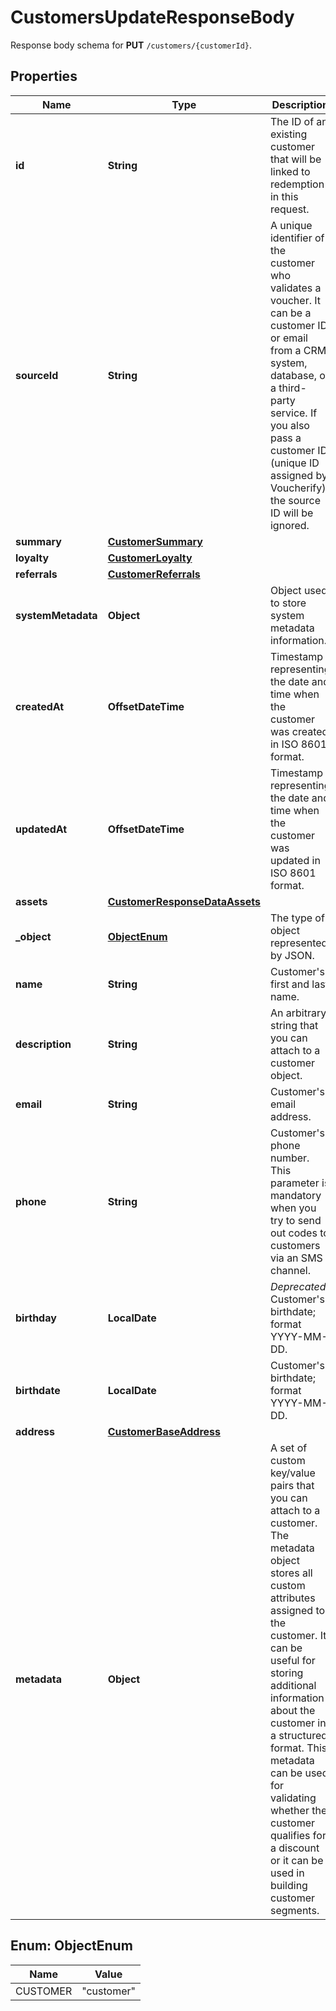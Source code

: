 

# CustomersUpdateResponseBody

Response body schema for **PUT** `/customers/{customerId}`.

## Properties

| Name | Type | Description | Notes |
|------------ | ------------- | ------------- | -------------|
|**id** | **String** | The ID of an existing customer that will be linked to redemption in this request. |  [optional] |
|**sourceId** | **String** | A unique identifier of the customer who validates a voucher. It can be a customer ID or email from a CRM system, database, or a third-party service. If you also pass a customer ID (unique ID assigned by Voucherify), the source ID will be ignored. |  [optional] |
|**summary** | [**CustomerSummary**](CustomerSummary.md) |  |  [optional] |
|**loyalty** | [**CustomerLoyalty**](CustomerLoyalty.md) |  |  [optional] |
|**referrals** | [**CustomerReferrals**](CustomerReferrals.md) |  |  [optional] |
|**systemMetadata** | **Object** | Object used to store system metadata information. |  [optional] |
|**createdAt** | **OffsetDateTime** | Timestamp representing the date and time when the customer was created in ISO 8601 format. |  [optional] |
|**updatedAt** | **OffsetDateTime** | Timestamp representing the date and time when the customer was updated in ISO 8601 format. |  [optional] |
|**assets** | [**CustomerResponseDataAssets**](CustomerResponseDataAssets.md) |  |  [optional] |
|**_object** | [**ObjectEnum**](#ObjectEnum) | The type of object represented by JSON. |  |
|**name** | **String** | Customer&#39;s first and last name. |  [optional] |
|**description** | **String** | An arbitrary string that you can attach to a customer object. |  [optional] |
|**email** | **String** | Customer&#39;s email address. |  [optional] |
|**phone** | **String** | Customer&#39;s phone number. This parameter is mandatory when you try to send out codes to customers via an SMS channel. |  [optional] |
|**birthday** | **LocalDate** | *Deprecated* Customer&#39;s birthdate; format YYYY-MM-DD. |  [optional] |
|**birthdate** | **LocalDate** | Customer&#39;s birthdate; format YYYY-MM-DD. |  [optional] |
|**address** | [**CustomerBaseAddress**](CustomerBaseAddress.md) |  |  [optional] |
|**metadata** | **Object** | A set of custom key/value pairs that you can attach to a customer. The metadata object stores all custom attributes assigned to the customer. It can be useful for storing additional information about the customer in a structured format. This metadata can be used for validating whether the customer qualifies for a discount or it can be used in building customer segments. |  [optional] |



## Enum: ObjectEnum

| Name | Value |
|---- | -----|
| CUSTOMER | &quot;customer&quot; |



